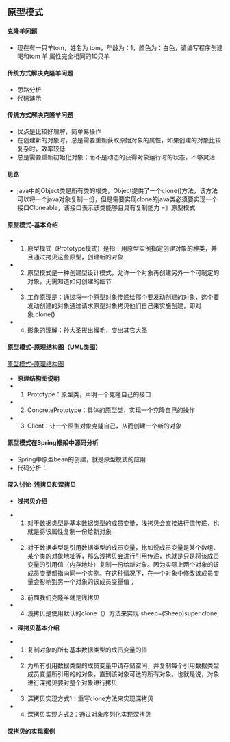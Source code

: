 ## 原型模式

#### 克隆羊问题
* 现在有一只羊tom，姓名为 tom，年龄为：1，颜色为：白色，请编写程序创建喝和tom 羊 属性完全相同的10只羊

#### 传统方式解决克隆羊问题
* 思路分析
* 代码演示

#### 传统方式解决克隆羊问题
* 优点是比较好理解，简单易操作
* 在创建新的对象时，总是需要重新获取原始对象的属性，如果创建的对象比较复杂时，效率较低
* 总是需要重新初始化对象；而不是动态的获得对象运行时的状态，不够灵活

#### 思路
* java中的Object类是所有类的根类，Object提供了一个clone()方法，该方法可以将一个java对象复制一份，但是需要实现clone的java类必须要实现一个接口Cloneable，该接口表示该类能够且具有复制能力 =》原型模式

#### 原型模式-基本介绍
* 1. 原型模式（Prototype模式）是指：用原型实例指定创建对象的种类，并且通过拷贝这些原型，创建新的对象
* 2. 原型模式是一种创建型设计模式，允许一个对象再创建另外一个可制定的对象，无需知道如何创建的细节
* 3. 工作原理是：通过将一个原型对象传递给那个要发动创建的对象，这个要发动创建的对象通过请求原型对象拷贝他们自己来实施创建，即对象.clone()
* 4. 形象的理解：孙大圣拔出猴毛，变出其它大圣

#### 原型模式-原理结构图（UML类图）
[原型模式-原理结构图]()
* **原理结构图说明**
* 1. Prototype：原型类，声明一个克隆自己的接口
* 2. ConcretePrototype：具体的原型类，实现一个克隆自己的操作
* 3. Client：让一个原型对象克隆自己，从而创建一个新的对象

#### 原型模式在Spring框架中源码分析
* Spring中原型bean的创建，就是原型模式的应用
* 代码分析：


#### 深入讨论-浅拷贝和深拷贝
* **浅拷贝介绍**
* 1. 对于数据类型是基本数据类型的成员变量，浅拷贝会直接进行值传递，也就是将该属性复制一份给新对象
* 2. 对于数据类型是引用数据类型的成员变量，比如说成员变量是某个数组、某个类的对象地址等，那么浅拷贝会进行引用传递，也就是只是将该成员变量的引用值（内存地址）复制一份给新对象。因为实际上两个对象的该成员变量都指向同一个实例。在这种情况下，在一个对象中修改该成员变量会影响到另一个对象的该成员变量值；
* 3. 前面我们克隆羊就是浅拷贝
* 4. 浅拷贝是使用默认的clone（）方法来实现 sheep=(Sheep)super.clone;

* **深拷贝基本介绍**
* 1. 复制对象的所有基本数据类型的成员变量的值
* 2. 为所有引用数据类型的成员变量申请存储空间，并复制每个引用数据类型成员变量所引用的的对象，直到该对象可达的所有对象。也就是说，对象进行深拷贝要对整个对象进行拷贝
* 3. 深拷贝实现方式1：重写clone方法来实现深拷贝
* 4. 深拷贝实现方式2：通过对象序列化实现深拷贝

#### 深拷贝的实现案例
